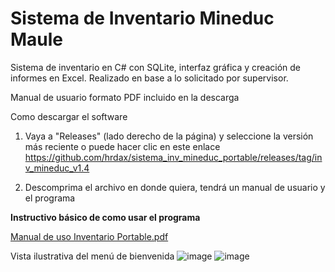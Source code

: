 # Sistema de Inventario Mineduc Maule
Sistema de inventario en C# con SQLite, interfaz gráfica y creación de informes en Excel. Realizado en base a lo solicitado por supervisor.

Manual de usuario formato PDF incluido en la descarga

Como descargar el software
1. Vaya a "Releases" (lado derecho de la página) y seleccione la versión más reciente o puede hacer clic en este enlace https://github.com/hrdax/sistema_inv_mineduc_portable/releases/tag/inv_mineduc_v1.4

2. Descomprima el archivo en donde quiera, tendrá un manual de usuario y el programa

<b>Instructivo básico de como usar el programa</b>

[Manual de uso Inventario Portable.pdf](https://github.com/hrdax/sistema_inv_mineduc_portable/files/11123270/Manual.de.uso.Inventario.Portable.pdf)

Vista ilustrativa del menú de bienvenida
![image](https://user-images.githubusercontent.com/74321905/229160269-2711b8e8-1282-41b0-8e71-bccdb659b90b.png)
![image](https://github.com/hrdax/sistema_inv_mineduc_portable/assets/74321905/f1d8e0de-9e95-439d-9db1-593b9b349829)
